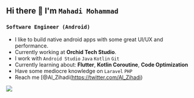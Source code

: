 ## Hi there 👋 I'm ```Mahadi Mohammad```

### ```Software Engineer (Android)```
- I like to build native android apps with some great UI/UX and performance.
- Currently working at **Orchid Tech Studio**.
- I work with ```Android Studio``` ```Java``` ```Kotlin``` ```Git```
- Currently learning about: **Flutter**, **Kotlin Coroutine**, **Code Optimization**
- Have some mediocre knowledge on ```Laravel``` ```PHP``` 
- Reach me [@Al_Zihadi(https://twitter.com/Al_Zihadi)



<img src="https://github-readme-stats.vercel.app/api?username=mahadi18&&show_icons=true&title_color=ffffff&icon_color=bb2acf&text_color=daf7dc&bg_color=191919">
